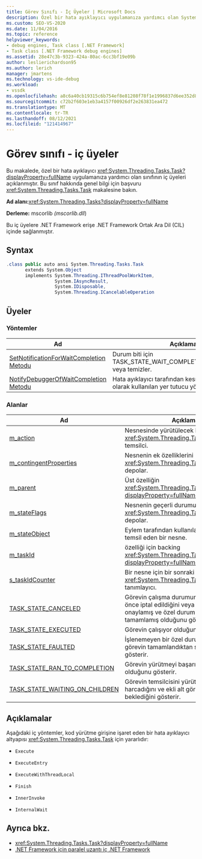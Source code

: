 ```yaml
---
title: Görev Sınıfı - İç Üyeler | Microsoft Docs
description: Özel bir hata ayıklayıcı uygulamanıza yardımcı olan System.Threading.Tasks.Task sınıfının iç üyeleri hakkında bilgi edinebilirsiniz.
ms.custom: SEO-VS-2020
ms.date: 11/04/2016
ms.topic: reference
helpviewer_keywords:
- debug engines, Task class [.NET Framework]
- Task class [.NET Framework debug engines]
ms.assetid: 28e47c3b-9323-424a-80ac-6cc3bf19e09b
author: leslierichardson95
ms.author: lerich
manager: jmartens
ms.technology: vs-ide-debug
ms.workload:
- vssdk
ms.openlocfilehash: a8c6a40cb19315c6b754ef8e81208f78f1e1996837d6ee352d84a6df25041dc4
ms.sourcegitcommit: c72b2f603e1eb3a4157f00926df2e263831ea472
ms.translationtype: MT
ms.contentlocale: tr-TR
ms.lasthandoff: 08/12/2021
ms.locfileid: "121414967"
---
```

# <a name="task-class---internal-members"></a>Görev sınıfı - iç üyeler
Bu makalede, özel bir hata ayıklayıcı <xref:System.Threading.Tasks.Task?displayProperty=fullName> uygulamanıza yardımcı olan sınıfının iç üyeleri açıklanmıştır. Bu sınıf hakkında genel bilgi için başvuru <xref:System.Threading.Tasks.Task> makalesine bakın.

 **Ad alanı:**<xref:System.Threading.Tasks?displayProperty=fullName>

 **Derleme:** mscorlib *(mscorlib.dll*)

 Bu iç üyelere .NET Framework erişe .NET Framework Ortak Ara Dil (CIL) içinde sağlanmıştır.

## <a name="syntax"></a>Syntax

```csharp
.class public auto ansi System.Threading.Tasks.Task
       extends System.Object
       implements System.Threading.IThreadPoolWorkItem,
                  System.IAsyncResult,
                  System.IDisposable,
                  System.Threading.ICancelableOperation
```

## <a name="members"></a>Üyeler

### <a name="methods"></a>Yöntemler

|Ad|Açıklama|
|----------|-----------------|
|[SetNotificationForWaitCompletion Metodu](../../extensibility/debugger/setnotificationforwaitcompletion-method.md)|Durum biti için TASK_STATE_WAIT_COMPLETION_NOTIFICATION veya temizler.|
|[NotifyDebuggerOfWaitCompletion Metodu](../../extensibility/debugger/notifydebuggerofwaitcompletion-method.md)|Hata ayıklayıcı tarafından kesme noktası hedefi olarak kullanılan yer tutucu yöntemi.|

### <a name="fields"></a>Alanlar

|Ad|Açıklama|
|----------|-----------------|
|[m_action](../../extensibility/debugger/m-action-field.md)|Nesnesinde yürütülecek kodu temsil eden <xref:System.Threading.Tasks.Task> temsilci.|
|[m_contingentProperties](../../extensibility/debugger/m-contingentproperties-field.md)|Nesnenin ek özelliklerini <xref:System.Threading.Tasks.Task> depolar.|
|[m_parent](../../extensibility/debugger/m-parent-field.md)|Üst özelliğin <xref:System.Threading.Tasks.Task?displayProperty=fullName> destek alanı.|
|[m_stateFlags](../../extensibility/debugger/m-stateflags-field.md)|Nesnenin geçerli durumuyla ilgili bilgileri <xref:System.Threading.Tasks.Task> depolar.|
|[m_stateObject](../../extensibility/debugger/m-stateobject-field.md)|Eylem tarafından kullanılacak verileri temsil eden bir nesne.|
|[m_taskId](../../extensibility/debugger/m-taskid-field.md)|özelliği için backing <xref:System.Threading.Tasks.Task.Id%2A?displayProperty=fullName> alanı.|
|[s_taskIdCounter](../../extensibility/debugger/s-taskidcounter-field.md)|Bir nesne için bir sonraki kullanılabilir <xref:System.Threading.Tasks.Task> tanımlayıcı.|
|[TASK_STATE_CANCELED](../../extensibility/debugger/task-state-canceled-field.md)|Görevin çalışma durumuna ulaşmadan önce iptal edildiğini veya görevin iptalini onaylamış ve özel durum olmadan tamamlamış olduğunu gösterir.|
|[TASK_STATE_EXECUTED](../../extensibility/debugger/task-state-executed-field.md)|Görevin çalışıyor olduğunu gösterir.|
|[TASK_STATE_FAULTED](../../extensibility/debugger/task-state-faulted-field.md)|İşlenemeyen bir özel durum nedeniyle görevin tamamlandıktan sonra olduğunu gösterir.|
|[TASK_STATE_RAN_TO_COMPLETION](../../extensibility/debugger/task-state-ran-to-completion-field.md)|Görevin yürütmeyi başarıyla tamamlamış olduğunu gösterir.|
|[TASK_STATE_WAITING_ON_CHILDREN](../../extensibility/debugger/task-state-waiting-on-children-field.md)|Görevin temsilcisini yürütmeyi tamam harcadığını ve ekli alt görevlerin bitip bit beklediğini gösterir.|

## <a name="remarks"></a>Açıklamalar
 Aşağıdaki iç yöntemler, kod yürütme girişine işaret eden bir hata ayıklayıcı altyapısı <xref:System.Threading.Tasks.Task> için yararlıdır:

- `Execute`

- `ExecuteEntry`

- `ExecuteWithThreadLocal`

- `Finish`

- `InnerInvoke`

- `InternalWait`

## <a name="see-also"></a>Ayrıca bkz.
- <xref:System.Threading.Tasks.Task?displayProperty=fullName>
- [.NET Framework için paralel uzantı iç .NET Framework](../../extensibility/debugger/parallel-extension-internals-for-the-dotnet-framework.md)
